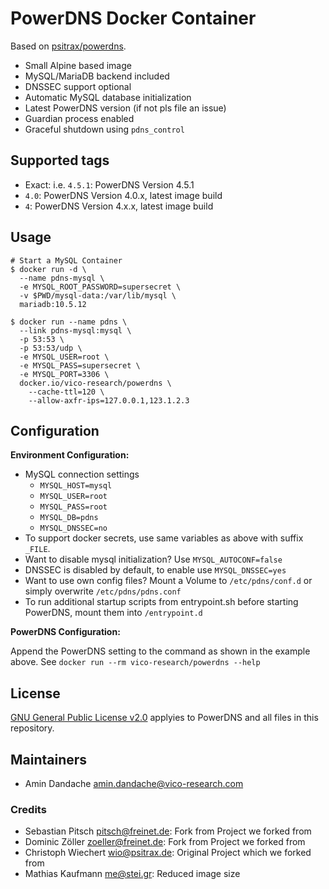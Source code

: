 # PowerDNS Docker Container
Based on [psitrax/powerdns](https://hub.docker.com/r/psitrax/powerdns/).

* Small Alpine based image
* MySQL/MariaDB backend included
* DNSSEC support optional
* Automatic MySQL database initialization
* Latest PowerDNS version (if not pls file an issue)
* Guardian process enabled
* Graceful shutdown using `pdns_control`

## Supported tags

* Exact: i.e. `4.5.1`: PowerDNS Version 4.5.1
* `4.0`: PowerDNS Version 4.0.x, latest image build
* `4`: PowerDNS Version 4.x.x, latest image build

## Usage

```shell
# Start a MySQL Container
$ docker run -d \
  --name pdns-mysql \
  -e MYSQL_ROOT_PASSWORD=supersecret \
  -v $PWD/mysql-data:/var/lib/mysql \
  mariadb:10.5.12

$ docker run --name pdns \
  --link pdns-mysql:mysql \
  -p 53:53 \
  -p 53:53/udp \
  -e MYSQL_USER=root \
  -e MYSQL_PASS=supersecret \
  -e MYSQL_PORT=3306 \
  docker.io/vico-research/powerdns \
    --cache-ttl=120 \
    --allow-axfr-ips=127.0.0.1,123.1.2.3
```

## Configuration

**Environment Configuration:**

* MySQL connection settings
  * `MYSQL_HOST=mysql`
  * `MYSQL_USER=root`
  * `MYSQL_PASS=root`
  * `MYSQL_DB=pdns`
  * `MYSQL_DNSSEC=no`
* To support docker secrets, use same variables as above with suffix `_FILE`.
* Want to disable mysql initialization? Use `MYSQL_AUTOCONF=false`
* DNSSEC is disabled by default, to enable use `MYSQL_DNSSEC=yes`
* Want to use own config files? Mount a Volume to `/etc/pdns/conf.d` or simply overwrite `/etc/pdns/pdns.conf`
* To run additional startup scripts from entrypoint.sh before starting PowerDNS, mount them into `/entrypoint.d`

**PowerDNS Configuration:**

Append the PowerDNS setting to the command as shown in the example above.
See `docker run --rm vico-research/powerdns --help`

## License

[GNU General Public License v2.0](https://github.com/PowerDNS/pdns/blob/master/COPYING) applyies to PowerDNS and all files in this repository.


## Maintainers
* Amin Dandache <amin.dandache@vico-research.com>


### Credits

* Sebastian Pitsch <pitsch@freinet.de>: Fork from Project we forked from
* Dominic Zöller <zoeller@freinet.de>: Fork from Project we forked from
* Christoph Wiechert <wio@psitrax.de>: Original Project which we forked from
* Mathias Kaufmann <me@stei.gr>: Reduced image size

